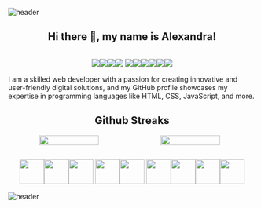 ![header](https://capsule-render.vercel.app/api?type=wave&color=gradient&height=150&section=header)

<h2 align="center">Hi there 👋, my name is Alexandra!</h2>
<p align="center">
<img width="1ßß%"  src="https://raw.githubusercontent.com/arsentieva/arsentieva/main/code.gif?raw=true"  >
</p>

<p align="center">
 <img src="https://img.shields.io/badge/-HTML-e34f26?logo=html5&logoColor=fff" ><img src="https://img.shields.io/badge/-js-blue?logo=js&logoColor=fff" ><img src="https://img.shields.io/badge/-php-danger?logo=js&logoColor=fff" ><img src="https://img.shields.io/badge/-myslq-purple?logo=mysql&logoColor=fff" >
<img src="https://img.shields.io/badge/-wordpress-blue?logo=wordpress&logoColor=fff" ><img src="https://img.shields.io/badge/-linux-gray?logo=linux&logoColor=fff" ><img src="https://img.shields.io/badge/-react-rose?logo=react&logoColor=fff" ><img src="https://img.shields.io/badge/-windows-yellow?logo=windons&logoColor=fff" ><img src="https://img.shields.io/badge/-c-blue?logo=c&logoColor=fff" ><img src="https://img.shields.io/badge/-c++-purple?logo=c++&logoColor=fff" >
</p>



I am a skilled web developer with a passion for creating innovative and user-friendly digital solutions, and my GitHub profile showcases my expertise in programming languages like HTML, CSS, JavaScript, and more.

<h2 align="center">
Github Streaks
 </h2>

<div style="display: flex; flex-direction: row;" align="center">
 <img style="height: auto; width: 49%;" class="img" src="https://github-readme-stats.vercel.app/api?username=AlexiaBerlin&theme=radical&show_icons=true&include_all_commits=true&hide_border=true" />
 <img style="height: auto; width: 49%;" class="img" src="https://github-readme-stats.vercel.app/api/top-langs/?username=AlexiaBerlin&theme=radical&langs_count=8&layout=compact&hide_border=true" />
</div>
 


##

<p align="center">
<img height=50 src="https://cdn.jsdelivr.net/gh/devicons/devicon/icons/javascript/javascript-original.svg"/><img height=50 src="https://cdn.jsdelivr.net/gh/devicons/devicon/icons/html5/html5-original.svg" /><img height=50 src="https://cdn.jsdelivr.net/gh/devicons/devicon/icons/css3/css3-original.svg" />
<img height=50 src="https://cdn.jsdelivr.net/gh/devicons/devicon/icons/react/react-original.svg" /><img height=50 src="https://cdn.jsdelivr.net/gh/devicons/devicon/icons/php/php-original.svg" />
<img height=50 src="https://cdn.jsdelivr.net/gh/devicons/devicon/icons/wordpress/wordpress-original.svg" /><img height=50 src="https://cdn.jsdelivr.net/gh/devicons/devicon/icons/git/git-plain.svg"/><img height=50 src="https://cdn.jsdelivr.net/gh/devicons/devicon/icons/github/github-original.svg"/><img height=50 src="https://cdn.jsdelivr.net/gh/devicons/devicon/icons/linux/linux-original.svg"/>
 </p>




![header](https://capsule-render.vercel.app/api?type=wave&color=gradient&height=150&section=footer)
